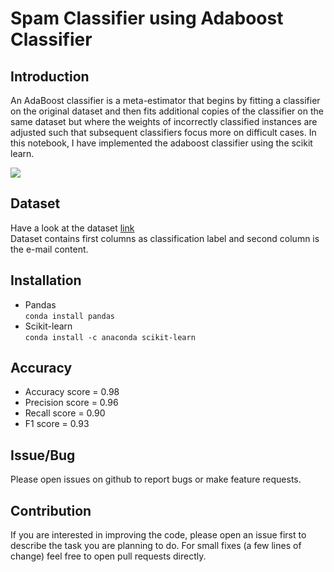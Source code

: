 # Spam Classifier using Adaboost Classifier

## Introduction
An AdaBoost classifier is a meta-estimator that begins by fitting a classifier on the original dataset and then fits additional copies of the classifier on the same dataset but where the weights of incorrectly classified instances are adjusted such that subsequent classifiers focus more on difficult cases. In this notebook, I have implemented the adaboost classifier using the scikit learn.

<img src="https://cdn-images-1.medium.com/max/1600/0*paPv7vXuq4eBHZY7.png" >

## Dataset
Have a look at the dataset [link](https://github.com/rajatsharma369007/Spam_Classifier_using_Adaboost_Classifier/blob/master/SMSSpamCollection)  
Dataset contains first columns as classification label and second column is the e-mail content.

## Installation
* Pandas  
<code>conda install pandas</code>
* Scikit-learn  
<code>conda install -c anaconda scikit-learn</code>

## Accuracy
* Accuracy score = 0.98
* Precision score = 0.96
* Recall score = 0.90
* F1 score = 0.93

## Issue/Bug
Please open issues on github to report bugs or make feature requests.

## Contribution
If you are interested in improving the code, please open an issue first to describe the task you are planning to do. For small fixes (a few lines of change) feel free to open pull requests directly.

